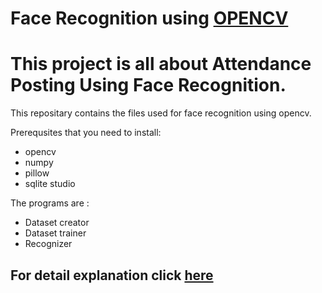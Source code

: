 # Face Recognition using [OPENCV](https://opencv.org/)

# This project is all about Attendance Posting Using Face Recognition.

This repositary contains the files used for face recognition 
using opencv.

Prerequsites that you need to install:

  * opencv
  * numpy
  * pillow
  * sqlite studio

The programs are :

  * Dataset creator
  * Dataset trainer
  * Recognizer
  
## For detail explanation click [here](https://github.com/syamkakarla98/Attendancce-Posting-Using-FaceRecognition/blob/master/Attendance%20Posting%20Using%20Face%20Recognition.pdf)
